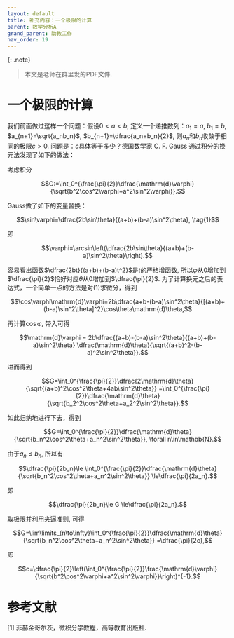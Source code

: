 ```yaml
---
layout: default
title: 补充内容：⼀个极限的计算
parent: 数学分析A
grand_parent: 助教工作
nav_order: 19
---
```


{: .note}
> 本文是老师在群里发的PDF文件. 

# 一个极限的计算

我们前⾯做过这样⼀个问题：假设$0 < a < b$, 定义⼀个递推数列：$a_1=a$, $b_1=b$, $a_{n+1}=\sqrt{a_nb_n}$, 
$b_{n+1}=\dfrac{a_n+b_n}{2}$, 则$a_n$和$b_n$收敛于相同的极限$c > 0$. 
问题是：$c$具体等于多少？德国数学家 C. F. Gauss 通过积分的换元法发现了如下的做法：

考虑积分

$$G:=\int_0^{\frac{\pi}{2}}\dfrac{\mathrm{d}\varphi}{\sqrt{b^2\cos^2\varphi+a^2\sin^2\varphi}}.$$

Gauss做了如下的变量替换：

$$\sin\varphi=\dfrac{2b\sin\theta}{(a+b)+(b-a)\sin^2\theta}, \tag{1}$$

即

$$\varphi=\arcsin\left(\dfrac{2b\sin\theta}{(a+b)+(b-a)\sin^2\theta}\right).$$

容易看出函数$\dfrac{2bt}{(a+b)+(b-a)t^2}$是$t$的严格增函数, 
所以$\varphi$从$0$增加到$\dfrac{\pi}{2}$恰好对应$\theta$从$0$增加到$\dfrac{\pi}{2}$. 
为了计算换元之后的表达式，一个简单一点的方法是对$(1)$求微分，得到

$$\cos\varphi\mathrm{d}\varphi=2b\dfrac{a+b-(b-a)\sin^2\theta}{[(a+b)+(b-a)\sin^2\theta]^2}\cos\theta\mathrm{d}\theta,$$

再计算$\cos\varphi$, 带入可得

$$\mathrm{d}\varphi = 2b\dfrac{(a+b)-(b-a)\sin^2\theta}{(a+b)+(b-a)\sin^2\theta}
\dfrac{\mathrm{d}\theta}{\sqrt{(a+b)^2-(b-a)^2\sin^2\theta}}.$$

进而得到

$$G=\int_0^{\frac{\pi}{2}}\dfrac{2\mathrm{d}\theta}{\sqrt{(a+b)^2\cos^2\theta+4ab\sin^2\theta}}
=\int_0^{\frac{\pi}{2}}\dfrac{\mathrm{d}\theta}{\sqrt{b_2^2\cos^2\theta+a_2^2\sin^2\theta}}.$$

如此归纳地进⾏下去，得到

$$G=\int_0^{\frac{\pi}{2}}\dfrac{\mathrm{d}\theta}{\sqrt{b_n^2\cos^2\theta+a_n^2\sin^2\theta}}, \forall n\in\mathbb{N}.$$

由于$a_n\le b_n$, 所以有

$$\dfrac{\pi}{2b_n}\le \int_0^{\frac{\pi}{2}}\dfrac{\mathrm{d}\theta}{\sqrt{b_n^2\cos^2\theta+a_n^2\sin^2\theta}} \le\dfrac{\pi}{2a_n}.$$

即

$$\dfrac{\pi}{2b_n}\le G \le\dfrac{\pi}{2a_n}.$$

取极限并利用夹逼准则, 可得

$$G=\lim\limits_{n\to\infty}\int_0^{\frac{\pi}{2}}\dfrac{\mathrm{d}\theta}{\sqrt{b_n^2\cos^2\theta+a_n^2\sin^2\theta}}
=\dfrac{\pi}{2c},$$

即

$$c=\dfrac{\pi}{2}\left(\int_0^{\frac{\pi}{2}}\frac{\mathrm{d}\varphi}{\sqrt{b^2\cos^2\varphi+a^2\sin^2\varphi}}\right)^{-1}.$$

# 参考文献

[1] 菲赫金哥尔茨，微积分学教程，高等教育出版社.